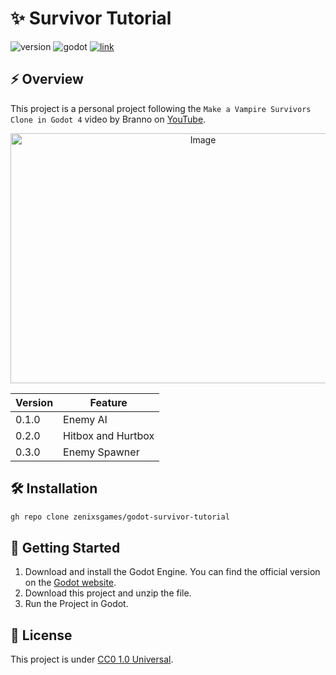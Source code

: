 # ✨ Survivor Tutorial

![version](https://img.shields.io/badge/version-0.3.0-blue)
![godot](https://img.shields.io/badge/godot-4.4.1-blue)
[![link](https://img.shields.io/badge/link-blue)](https://www.youtube.com/watch?v=nApFtRKaDZI&list=PLtosjGHWDab682nfZ1f6JSQ1cjap7Ieeb&index=4)

## ⚡ Overview

This project is a personal project following the `Make a Vampire Survivors Clone in Godot 4` video by Branno on [YouTube](https://www.youtube.com//watch?v=nApFtRKaDZI&list=PLtosjGHWDab682nfZ1f6JSQ1cjap7Ieeb&index=4). 

<p align="center">
  <img width="600" height="400" alt="Image" src="https://github.com/user-attachments/assets/a0a54907-034f-4027-896e-c5f2dfcad601" />
</p>

|Version|Feature|
|---|---|
|0.1.0|Enemy AI|
|0.2.0|Hitbox and Hurtbox|
|0.3.0|Enemy Spawner|

## 🛠️ Installation

```bash
gh repo clone zenixsgames/godot-survivor-tutorial
```

## 🚀 Getting Started

1. Download and install the Godot Engine. You can find the official version on the [Godot website](https://godotengine.org/).
2. Download this project and unzip the file.
3. Run the Project in Godot.

## 📝 License
This project is under [CC0 1.0 Universal](https://github.com/zenixsgames/godot-survivor-tutorial/blob/main/LICENSE).
